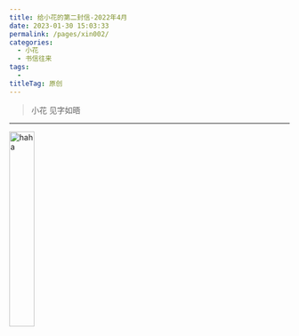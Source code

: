 ```yaml
---
title: 给小花的第二封信-2022年4月
date: 2023-01-30 15:03:33
permalink: /pages/xin002/
categories:
  - 小花
  - 书信往来
tags:
  - 
titleTag: 原创
---
```



>小花 见字如晤

---

<img src="/img/202204.jpg" alt="haha" width=30% height=30% />